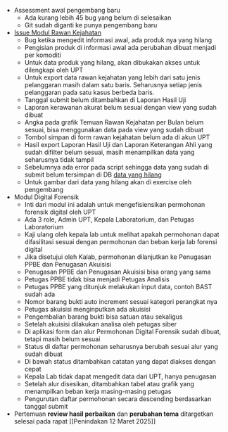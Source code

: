 - Assessment awal pengembang baru
	- Ada kurang lebih 45 bug yang belum di selesaikan
	- Git sudah diganti ke punya pengembang baru
- [Issue Modul Rawan Kejahatan](https://docs.google.com/document/d/1QqhAFgDrRsKQi7MWcLuGr6JLNkB6hxKlZ62ZQod28eo/edit?tab=t.0)
	- Bug ketika mengedit informasi awal, ada produk nya yang hilang
	- Pengisian produk di informasi awal ada perubahan dibuat menjadi per komoditi
	- Untuk data produk yang hilang, akan dibukakan akses untuk dilengkapi oleh UPT
	- Untuk export data rawan kejahatan yang lebih dari satu jenis pelanggaran masih dalam satu baris. Seharusnya setiap jenis pelanggaran pada satu kasus berbeda baris.
	- Tanggal submit belum ditambahkan di Laporan Hasil Uji
	- Laporan kerawanan akurat belum sesuai dengan view yang sudah dibuat
	- Angka pada grafik Temuan Rawan Kejahatan per Bulan belum sesuai, bisa menggunakan data pada view yang sudah dibuat
	- Tombol simpan di form rawan kejahatan belum ada di akun UPT
	- Hasil export Laporan Hasil Uji dan Laporan Keterangan Ahli yang sudah difilter belum sesuai, masih menampilkan data yang seharusnya tidak tampil
	- Sebelumnya ada error pada script sehingga data yang sudah di submit belum tersimpan di DB [data yang hilang](https://docs.google.com/spreadsheets/d/14XNrBlueJUwMHLIJ75MOuYBaxgqckyMZ0Algb-CzZOk/edit?gid=0#gid=0)
	- Untuk gambar dari data yang hilang akan di exercise oleh pengembang
- Modul Digital Forensik
	- Inti dari modul ini adalah untuk mengefisiensikan permohonan forensik digital oleh UPT
	- Ada 3 role, Admin UPT, Kepala Laboratorium, dan Petugas Laboratorium
	- Kaji ulang oleh kepala lab untuk melihat apakah permohonan dapat difasilitasi sesuai dengan permohonan dan beban kerja lab forensi digital
	- Jika disetujui oleh Kalab, permohonan dilanjutkan ke Penugasan PPBE dan Penugasan Akuisisi
	- Penugasan PPBE dan Penugasan Akuisisi bisa orang yang sama
	- Petugas PPBE tidak bisa menjadi Petugas Analisis
	- Petugas PPBE yang ditunjuk melakukan input data, contoh BAST sudah ada
	- Nomor barang bukti auto increment sesuai kategori perangkat nya
	- Petugas akuisisi menginputkan ada akuisisi
	- Pengembalian barang bukti bisa satuan atau sekaligus
	- Setelah akuisisi dilakukan analisa oleh petugas siber
	- Di aplikasi form dan alur Permohonan Digital Forensik sudah dibuat, tetapi masih belum sesuai
	- Status di daftar permohonan seharusnya berubah sesuai alur yang sudah dibuat
	- Di bawah status ditambahkan catatan yang dapat diakses dengan cepat
	- Kepala Lab tidak dapat mengedit data dari UPT, hanya penugasan
	- Setelah alur disesikan, ditambahkan tabel atau grafik yang menampilkan beban kerja masing-masing petugas
	- Pengurutan daftar permohonan secara descending berdasarkan tanggal submit
- Pertemuan **review hasil perbaikan** dan **perubahan tema** ditargetkan selesai pada rapat [[Penindakan 12 Maret 2025]]